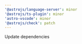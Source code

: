 ```yaml
---
'@astrojs/language-server': minor
'@astrojs/ts-plugin': minor
'astro-vscode': minor
'@astrojs/check': patch
---
```


Update dependencies
